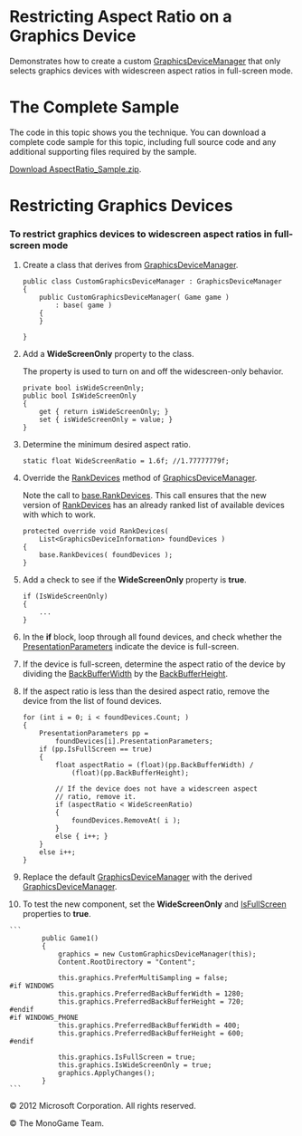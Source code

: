 ﻿

# Restricting Aspect Ratio on a Graphics Device

Demonstrates how to create a custom [GraphicsDeviceManager](T_Microsoft_Xna_Framework_GraphicsDeviceManager.md) that only selects graphics devices with widescreen aspect ratios in full-screen mode.

# The Complete Sample

The code in this topic shows you the technique. You can download a complete code sample for this topic, including full source code and any additional supporting files required by the sample.

[Download AspectRatio_Sample.zip](http://go.microsoft.com/fwlink/?LinkId=258685).

# Restricting Graphics Devices

### To restrict graphics devices to widescreen aspect ratios in full-screen mode

1.  Create a class that derives from [GraphicsDeviceManager](T_Microsoft_Xna_Framework_GraphicsDeviceManager.md).
    
    ```
    public class CustomGraphicsDeviceManager : GraphicsDeviceManager
    {
        public CustomGraphicsDeviceManager( Game game )
            : base( game )
        {
        }
    
    }
    ```
    
2.  Add a **WideScreenOnly** property to the class.
    
    The property is used to turn on and off the widescreen-only behavior.
    
    ```
    private bool isWideScreenOnly;
    public bool IsWideScreenOnly
    {
        get { return isWideScreenOnly; }
        set { isWideScreenOnly = value; }
    }
    ```
    
3.  Determine the minimum desired aspect ratio.
    
    ```
    static float WideScreenRatio = 1.6f; //1.77777779f;
    ```
    
4.  Override the [RankDevices](M_Microsoft_Xna_Framework_GraphicsDeviceManager_RankDevices.md) method of [GraphicsDeviceManager](T_Microsoft_Xna_Framework_GraphicsDeviceManager.md).
    
    Note the call to [base.RankDevices](M_Microsoft_Xna_Framework_GraphicsDeviceManager_RankDevices.md). This call ensures that the new version of [RankDevices](M_Microsoft_Xna_Framework_GraphicsDeviceManager_RankDevices.md) has an already ranked list of available devices with which to work.
    
    ```
    protected override void RankDevices( 
        List<GraphicsDeviceInformation> foundDevices )
    {
        base.RankDevices( foundDevices );
    }
    ```
    
5.  Add a check to see if the **WideScreenOnly** property is **true**.
    
    ```
    if (IsWideScreenOnly)
    {
        ...
    }
    ```
    
6.  In the **if** block, loop through all found devices, and check whether the [PresentationParameters](T_Microsoft_Xna_Framework_Graphics_PresentationParameters.md) indicate the device is full-screen.
    
7.  If the device is full-screen, determine the aspect ratio of the device by dividing the [BackBufferWidth](P_Microsoft_Xna_Framework_Graphics_PresentationParameters_BackBufferWidth.md) by the [BackBufferHeight](P_Microsoft_Xna_Framework_Graphics_PresentationParameters_BackBufferHeight.md).
    
8.  If the aspect ratio is less than the desired aspect ratio, remove the device from the list of found devices.
    
    ```
    for (int i = 0; i < foundDevices.Count; )
    {
        PresentationParameters pp = 
            foundDevices[i].PresentationParameters;
        if (pp.IsFullScreen == true)
        {
            float aspectRatio = (float)(pp.BackBufferWidth) / 
                (float)(pp.BackBufferHeight);
    
            // If the device does not have a widescreen aspect 
            // ratio, remove it.
            if (aspectRatio < WideScreenRatio) 
            { 
                foundDevices.RemoveAt( i ); 
            }
            else { i++; }
        }
        else i++;
    }
    ```
    
9.  Replace the default [GraphicsDeviceManager](T_Microsoft_Xna_Framework_GraphicsDeviceManager.md) with the derived [GraphicsDeviceManager](T_Microsoft_Xna_Framework_GraphicsDeviceManager.md).
10.  To test the new component, set the **WideScreenOnly** and [IsFullScreen](P_Microsoft_Xna_Framework_GraphicsDeviceManager_IsFullScreen.md) properties to **true**.
    
    ```
            public Game1()
            {
                graphics = new CustomGraphicsDeviceManager(this);
                Content.RootDirectory = "Content";
    
                this.graphics.PreferMultiSampling = false;
    #if WINDOWS
                this.graphics.PreferredBackBufferWidth = 1280;
                this.graphics.PreferredBackBufferHeight = 720;
    #endif
    #if WINDOWS_PHONE
                this.graphics.PreferredBackBufferWidth = 400;
                this.graphics.PreferredBackBufferHeight = 600;
    #endif
    
                this.graphics.IsFullScreen = true;
                this.graphics.IsWideScreenOnly = true;
                graphics.ApplyChanges();
            }
    ```
    

© 2012 Microsoft Corporation. All rights reserved.  

© The MonoGame Team.
